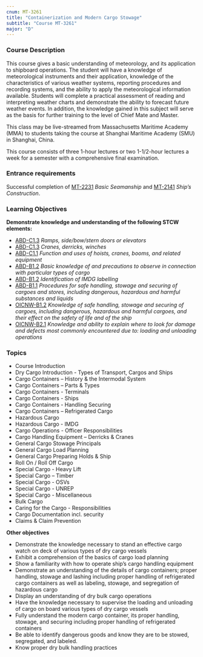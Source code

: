 ```yaml
---
cnum: MT-3261
title: "Containerization and Modern Cargo Stowage"
subtitle: "Course MT-3261"
major: "D"
---
```

### Course Description

This course gives a basic understanding of meteorology, and its application to shipboard operations. The student will have a knowledge of meteorological instruments and their application, knowledge of the characteristics of various weather systems, reporting procedures and recording systems, and the ability to apply the meteorological information available. Students will complete a practical assessment of reading and interpreting weather charts and demonstrate the ability to forecast future weather events. In addition, the knowledge gained in this subject will serve as the basis for further training to the level of Chief Mate and Master.

This class may be live-streamed from Massachusetts Maritime Academy (MMA) to students taking the course at Shanghai Maritime Academy (SMU) in Shanghai, China.

This course consists of three 1-hour lectures or two 1-1/2-hour lectures a week for a semester with a comprehensive final examination.

### Entrance requirements

Successful completion of [MT-2231](mt-2231.html) *Basic Seamanship* and [MT-2141](mt-2141.html)  *Ship’s Construction*.

### Learning Objectives

**Demonstrate knowledge and understanding of the following STCW elements:**

* [ABD-C1.3]({{site.baseurl}}/tables/25.html#ABD-C1.3) *Ramps, side/bow/stern doors or elevators*
* [ABD-C1.3]({{site.baseurl}}/tables/25.html#ABD-C1.3) *Cranes, derricks, winches*
* [ABD-C1.1]({{site.baseurl}}/tables/25.html#ABD-C1.1) *Function and uses of hoists, cranes, booms, and related equipment*
* [ABD-B1.2]({{site.baseurl}}/tables/25.html#ABD-B1.2) *Basic knowledge of and precautions to observe in connection with particular types of cargo*
* [ABD-B1.2]({{site.baseurl}}/tables/25.html#ABD-B1.2) *Identification of IMDG labelling*
* [ABD-B1.1]({{site.baseurl}}/tables/25.html#ABD-B1.1) *Procedures for safe handling, stowage and securing of cargoes and stores, including dangerous, hazardous and harmful substances and liquids*
* [OICNW-B1.2]({{site.baseurl}}/tables/21.html#OICNW-B1.2) *Knowledge of safe handling, stowage and securing of cargoes, including dangerous, hazardous and harmful cargoes, and their effect on the safety of life and of the ship*
* [OICNW-B2.1]({{site.baseurl}}/tables/21.html#OICNW-B2.1) *Knowledge and ability to explain where to look for damage and defects most commonly encountered due to: loading and unloading operations*


### Topics

*  Course Introduction
*  Dry Cargo Introduction - Types of Transport, Cargos and Ships
*  Cargo Containers – History & the Intermodal System
*  Cargo Containers – Parts & Types 
*  Cargo Containers - Terminals 
*  Cargo Containers - Ships 
*  Cargo Containers - Handling Securing
*  Cargo Containers – Refrigerated Cargo
*  Hazardous Cargo 
*  Hazardous Cargo - IMDG
*  Cargo Operations - Officer Responsibilities 
*  Cargo Handling Equipment – Derricks & Cranes
*  General Cargo Stowage Principals
*  General Cargo Load Planning 
*  General Cargo Preparing Holds & Ship
*  Roll On / Roll Off Cargo
*  Special Cargo - Heavy Lift
*  Special Cargo – Timber
*  Special Cargo - OSVs
*  Special Cargo - UNREP
*  Special Cargo - Miscellaneous
*  Bulk Cargo
*  Caring for the Cargo - Responsibilities 
*  Cargo Documentation incl. security
*  Claims & Claim Prevention


**Other objectives**


*  Demonstrate the knowledge necessary to stand an effective cargo watch on deck of various types of dry cargo vessels
*  Exhibit a comprehension of the basics of cargo load planning
*  Show a familiarity with how to operate ship’s cargo handling equipment
*  Demonstrate an understanding of the details of cargo containers; proper handling, stowage and lashing including proper handling of refrigerated cargo containers as well as labeling, stowage, and segregation of hazardous cargo
*  Display an understanding of dry bulk cargo operations
*  Have the knowledge necessary to supervise the loading and unloading of cargo on board various types of dry cargo vessels
*  Fully understand the modern cargo container, its proper handling, stowage, and securing including proper handling of refrigerated containers
*  Be able to identify dangerous goods and know they are to be stowed, segregated, and labeled.
*  Know proper dry bulk handling practices



